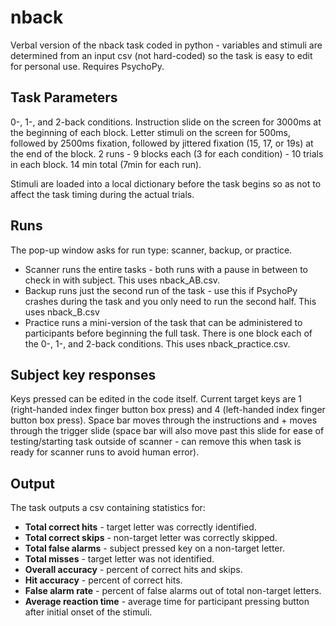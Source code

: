# nback
Verbal version of the nback task coded in python - variables and stimuli are determined from an input csv (not hard-coded) so the task is easy to edit for personal use. Requires PsychoPy.

Task Parameters
---------------
0-, 1-, and 2-back conditions.
Instruction slide on the screen for 3000ms at the beginning of each block.
Letter stimuli on the screen for 500ms, followed by 2500ms fixation, followed by jittered fixation (15, 17, or 19s) at the end of the block.
2 runs - 9 blocks each (3 for each condition) - 10 trials in each block.
14 min total (7min for each run).

Stimuli are loaded into a local dictionary before the task begins so as not to affect the task timing during the actual trials.

Runs
----
The pop-up window asks for run type: scanner, backup, or practice.
- Scanner runs the entire tasks - both runs with a pause in between to check in with subject. This uses nback_AB.csv.
- Backup runs just the second run of the task - use this if PsychoPy crashes during the task and you only need to run the second half. This uses nback_B.csv
- Practice runs a mini-version of the task that can be administered to participants before beginning the full task. There is one block each of the 0-, 1-, and 2-back conditions. This uses nback_practice.csv.

Subject key responses
--------------------
Keys pressed can be edited in the code itself. Current target keys are 1 (right-handed index finger button box press) and 4 (left-handed index finger button box press). Space bar moves through the instructions and + moves through the trigger slide (space bar will also move past this slide for ease of testing/starting task outside of scanner - can remove this when task is ready for scanner runs to avoid human error).

Output
------
The task outputs a csv containing statistics for: 
- **Total correct hits** - target letter was correctly identified.
- **Total correct skips** - non-target letter was correctly skipped.
- **Total false alarms** - subject pressed key on a non-target letter.
- **Total misses** - target letter was not identified.
- **Overall accuracy** - percent of correct hits and skips.
- **Hit accuracy** - percent of correct hits.
- **False alarm rate** - percent of false alarms out of total non-target letters.
- **Average reaction time** - average time for participant pressing button after initial onset of the stimuli.
